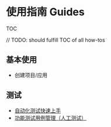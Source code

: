 # 使用指南 Guides

TOC

// TODO: should fulfill TOC of all how-tos

## 基本使用

* 创建项目/应用


## 测试

* [自动化测试快速上手](./testing/auto-test-getting-started.md)
* [功能测试用例管理（人工测试）](./testing/function-test.md)
